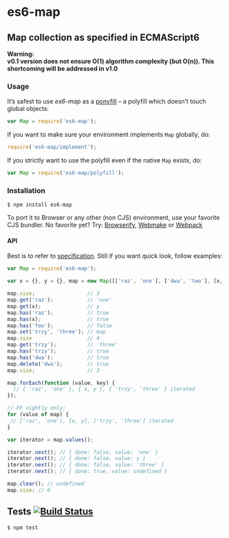 # es6-map
## Map collection as specified in ECMAScript6

__Warning:  
v0.1 version does not ensure O(1) algorithm complexity (but O(n)). This shortcoming will be addressed in v1.0__


### Usage

It’s safest to use *es6-map* as a [ponyfill](https://ponyfill.com) – a polyfill which doesn’t touch global objects:

```javascript
var Map = require('es6-map');
```

If you want to make sure your environment implements `Map` globally, do:

```javascript
require('es6-map/implement');
```

If you strictly want to use the polyfill even if the native `Map` exists, do:

```javascript
var Map = require('es6-map/polyfill');
```

### Installation

	$ npm install es6-map

To port it to Browser or any other (non CJS) environment, use your favorite CJS bundler. No favorite yet? Try: [Browserify](http://browserify.org/), [Webmake](https://github.com/medikoo/modules-webmake) or [Webpack](http://webpack.github.io/)

#### API

Best is to refer to [specification](http://people.mozilla.org/~jorendorff/es6-draft.html#sec-map-objects). Still if you want quick look, follow examples:

```javascript
var Map = require('es6-map');

var x = {}, y = {}, map = new Map([['raz', 'one'], ['dwa', 'two'], [x, y]]);

map.size;                 // 3
map.get('raz');           // 'one'
map.get(x);               // y
map.has('raz');           // true
map.has(x);               // true
map.has('foo');           // false
map.set('trzy', 'three'); // map
map.size                  // 4
map.get('trzy');          // 'three'
map.has('trzy');          // true
map.has('dwa');           // true
map.delete('dwa');        // true
map.size;                 // 3

map.forEach(function (value, key) {
  // { 'raz', 'one' }, { x, y }, { 'trzy', 'three' } iterated
});

// FF nightly only:
for (value of map) {
 // ['raz', 'one'], [x, y], ['trzy', 'three'] iterated
}

var iterator = map.values();

iterator.next(); // { done: false, value: 'one' }
iterator.next(); // { done: false, value: y }
iterator.next(); // { done: false, value: 'three' }
iterator.next(); // { done: true, value: undefined }

map.clear(); // undefined
map.size; // 0
```

## Tests [![Build Status](https://travis-ci.org/medikoo/es6-map.png)](https://travis-ci.org/medikoo/es6-map)

	$ npm test
